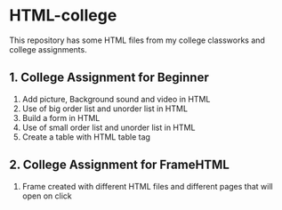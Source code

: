 # HTML-college

This repository has some HTML files from my college classworks and college assignments.

## 1. College Assignment for Beginner
1. Add picture, Background sound and video in HTML
2. Use of big order list and unorder list in HTML
3. Build a form in HTML
4. Use of small order list and unorder list in HTML 
5. Create a table with HTML table tag

## 2. College Assignment for FrameHTML
1. Frame created with different HTML files and different pages that will open on click
